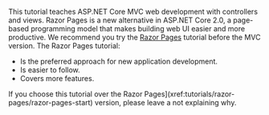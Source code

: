 This tutorial teaches ASP.NET Core MVC web development with controllers and views. Razor Pages is a new alternative in ASP.NET Core 2.0, a page-based programming model that makes building web UI easier and more productive. We recommend you try the [Razor Pages](xref:tutorials/razor-pages/razor-pages-start) tutorial before the MVC version. The Razor Pages tutorial:

* Is the preferred approach for new application development.
* Is easier to follow.
* Covers more features.

If you choose this tutorial over the Razor Pages](xref:tutorials/razor-pages/razor-pages-start) version, please leave a not explaining why.
